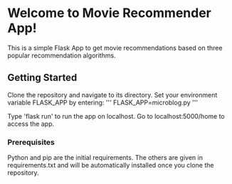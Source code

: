 <h1>Welcome to Movie Recommender App!</h1>
<p>This is a simple Flask App to get movie recommendations based on three popular recommendation algorithms.</p>
<h2>Getting Started</h2>
Clone the repository and navigate to its directory. Set your environment variable FLASK_APP by entering:
'''
FLASK_APP=microblog.py 
'''

Type 'flask run' to run the app on localhost. Go to localhost:5000/home to access the app.
<h3>Prerequisites</h3>
<p>Python and pip are the initial requirements. The others are given in requirements.txt and will be automatically installed once you clone the repository.</p>


